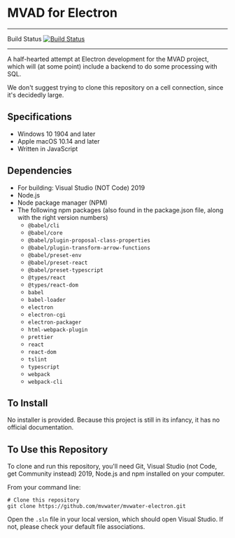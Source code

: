 # MVAD for Electron

---

Build Status
[![Build Status](https://travis-ci.org/mvwater/mvwater-electron.svg?branch=master)](https://travis-ci.org/mvwater/mvwater-electron)

---

A half-hearted attempt at Electron development for the MVAD project, which will (at some point) include a backend to do some processing with SQL.

We don't suggest trying to clone this repository on a cell connection, since it's decidedly large.

## Specifications

- Windows 10 1904 and later
- Apple macOS 10.14 and later
- Written in JavaScript

## Dependencies

- For building: Visual Studio (NOT Code) 2019
- Node.js
- Node package manager (NPM)
- The following npm packages (also found in the package.json file, along with the right version numbers)
  + `@babel/cli`
  + `@babel/core`
  + `@babel/plugin-proposal-class-properties`
  + `@babel/plugin-transform-arrow-functions`
  + `@babel/preset-env`
  + `@babel/preset-react`
  + `@babel/preset-typescript`
  + `@types/react`
  + `@types/react-dom`
  + `babel`
  + `babel-loader`
  + `electron`
  + `electron-cgi`
  + `electron-packager`
  + `html-webpack-plugin`
  + `prettier`
  + `react`
  + `react-dom`
  + `tslint`
  + `typescript`
  + `webpack`
  + `webpack-cli`

## To Install

No installer is provided. Because this project is still in its infancy, it has no official documentation.

## To Use this Repository

To clone and run this repository, you'll need Git, Visual Studio (not Code, get Community instead) 2019, Node.js and npm installed on your computer.

From your command line:

```
# Clone this repository
git clone https://github.com/mvwater/mvwater-electron.git
```

Open the `.sln` file in your local version, which should open Visual Studio. If not, please check your default file associations.
